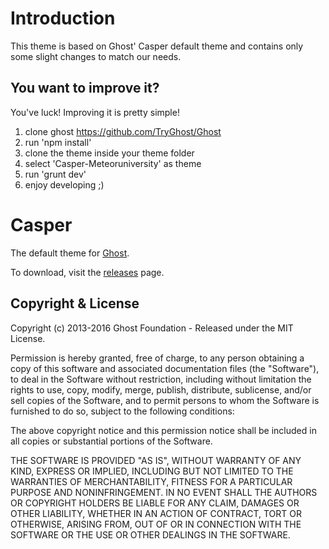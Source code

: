 # Introduction

This theme is based on Ghost' Casper default theme and contains only some slight changes to match our needs.

## You want to improve it?

You've luck! Improving it is pretty simple!
 1. clone ghost https://github.com/TryGhost/Ghost
 2. run 'npm install'
 3. clone the theme inside your theme folder
 4. select 'Casper-Meteoruniversity' as theme
 5. run 'grunt dev'
 6. enjoy developing ;)


# Casper

The default theme for [Ghost](http://github.com/tryghost/ghost/).

To download, visit the [releases](https://github.com/TryGhost/Casper/releases) page.

## Copyright & License

Copyright (c) 2013-2016 Ghost Foundation - Released under the MIT License.

Permission is hereby granted, free of charge, to any person obtaining a copy of this software and associated documentation files (the "Software"), to deal in the Software without restriction, including without limitation the rights to use, copy, modify, merge, publish, distribute, sublicense, and/or sell copies of the Software, and to permit persons to whom the Software is furnished to do so, subject to the following conditions:

The above copyright notice and this permission notice shall be included in all copies or substantial portions of the Software.

THE SOFTWARE IS PROVIDED "AS IS", WITHOUT WARRANTY OF ANY KIND, EXPRESS OR IMPLIED, INCLUDING BUT NOT LIMITED TO THE WARRANTIES OF MERCHANTABILITY, FITNESS FOR A PARTICULAR PURPOSE AND
NONINFRINGEMENT. IN NO EVENT SHALL THE AUTHORS OR COPYRIGHT HOLDERS BE LIABLE FOR ANY CLAIM, DAMAGES OR OTHER LIABILITY, WHETHER IN AN ACTION OF CONTRACT, TORT OR OTHERWISE, ARISING FROM, OUT OF OR IN CONNECTION WITH THE SOFTWARE OR THE USE OR OTHER DEALINGS IN THE SOFTWARE.
